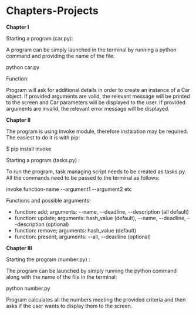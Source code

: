 # Chapters-Projects

<b>Chapter I</b>

Starting a program (car.py):

A program can be simply launched in the terminal by running a python command and providing the name of the file:

python car.py

Function: 

Program will ask for additional details in order to create an instance of a Car object. If provided arguments are valid, the relevant message will be printed to the screen and Car parameters will be displayed to the user. If provided arguments are invalid, the relevant error message will be displayed.

<b>Chapter II</b>

The program is using Invoke module, therefore instalation may be required. The easiest to do it is with pip:

$ pip install invoke

Starting a program (tasks.py) :

To run the program, task managing script needs to be created as tasks.py. All the commands need to be passed to the terminal as follows:

invoke function-name --argument1 --argument2 etc

Functions and possible arguments:

- function: add; arguments: --name, --deadline, --description (all default)
- function: update; arguments: hash_value (default), --name, --deadline, --description (optional)
- function: remove; arguments: hash_value (default)
- function: present; arguments: --all, --deadline (optional)

<b> Chapter III</b>

Starting the program (number.py) :

The program can be launched by simply running the python command along with the name of the file in the terminal:

python number.py

Program calculates all the numbers meeting the provided criteria and then asks if the user wants to display them to the screen.




